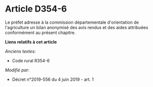 # Article D354-6

Le préfet adresse à la commission départementale d'orientation de l'agriculture un bilan anonymisé des avis rendus et des
aides attribuées conformément au présent chapitre.

**Liens relatifs à cet article**

_Anciens textes_:

  - Code rural R354-6

_Modifié par_:

  - Décret n°2019-556 du 4 juin 2019 - art. 1
